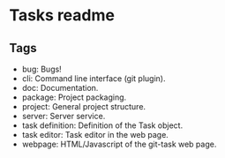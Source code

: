 # Tasks readme

## Tags

- bug: Bugs!
- cli: Command line interface (git plugin).
- doc: Documentation.
- package: Project packaging.
- project: General project structure. 
- server: Server service.
- task definition: Definition of the Task object.
- task editor: Task editor in the web page.
- webpage: HTML/Javascript of the git-task web page.